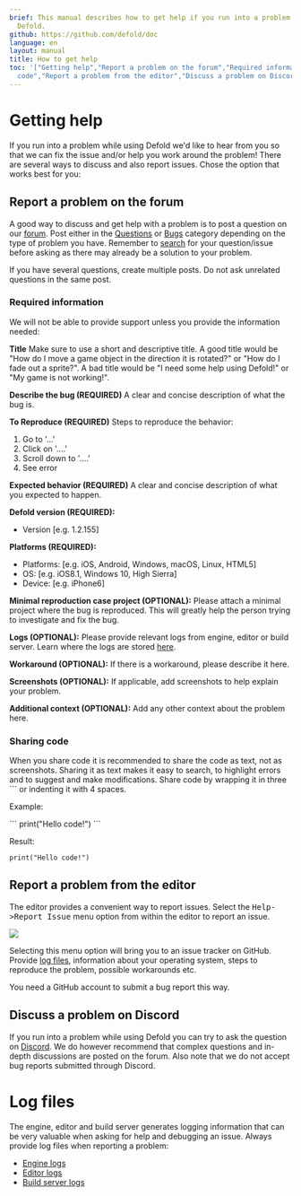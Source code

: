 ```yaml
---
brief: This manual describes how to get help if you run into a problem while using
  Defold.
github: https://github.com/defold/doc
language: en
layout: manual
title: How to get help
toc: '["Getting help","Report a problem on the forum","Required information","Sharing
  code","Report a problem from the editor","Discuss a problem on Discord","Log files"]'
---
```


# Getting help

If you run into a problem while using Defold we'd like to hear from you so that we can fix the issue and/or help you work around the problem! There are several ways to discuss and also report issues. Chose the option that works best for you:

## Report a problem on the forum

A good way to discuss and get help with a problem is to post a question on our [forum](https://forum.defold.com). Post either in the [Questions](https://forum.defold.com/c/questions) or [Bugs](https://forum.defold.com/c/bugs) category depending on the type of problem you have. Remember to [search](https://forum.defold.com/search) for your question/issue before asking as there may already be a solution to your problem.

If you have several questions, create multiple posts. Do not ask unrelated questions in the same post.

### Required information
We will not be able to provide support unless you provide the information needed:

**Title**
Make sure to use a short and descriptive title. A good title would be "How do I move a game object in the direction it is rotated?" or "How do I fade out a sprite?". A bad title would be "I need some help using Defold!" or "My game is not working!".

**Describe the bug (REQUIRED)**
A clear and concise description of what the bug is.

**To Reproduce (REQUIRED)**
Steps to reproduce the behavior:
1. Go to '...'
2. Click on '....'
3. Scroll down to '....'
4. See error

**Expected behavior (REQUIRED)**
A clear and concise description of what you expected to happen.

**Defold version (REQUIRED):**
  - Version [e.g. 1.2.155]

**Platforms (REQUIRED):**
 - Platforms: [e.g. iOS, Android, Windows, macOS, Linux, HTML5]
 - OS: [e.g. iOS8.1, Windows 10, High Sierra]
 - Device: [e.g. iPhone6]

**Minimal reproduction case project (OPTIONAL):**
Please attach a minimal project where the bug is reproduced. This will greatly help the person trying to investigate and fix the bug.

**Logs (OPTIONAL):**
Please provide relevant logs from engine, editor or build server. Learn where the logs are stored [here](#log-files).

**Workaround (OPTIONAL):**
If there is a workaround, please describe it here.

**Screenshots (OPTIONAL):**
If applicable, add screenshots to help explain your problem.

**Additional context (OPTIONAL):**
Add any other context about the problem here.


### Sharing code
When you share code it is recommended to share the code as text, not as screenshots. Sharing it as text makes it easy to search, to highlight errors and to suggest and make modifications. Share code by wrapping it in three \`\`\` or indenting it with 4 spaces.

Example:

\`\`\`
print("Hello code!")
\`\`\`

Result:

```
print("Hello code!")
```


## Report a problem from the editor

The editor provides a convenient way to report issues. Select the <kbd>Help->Report Issue</kbd> menu option from within the editor to report an issue.

![](../images/getting_help/report_issue.png)

Selecting this menu option will bring you to an issue tracker on GitHub. Provide [log files](#log-files), information about your operating system, steps to reproduce the problem, possible workarounds etc.

<div class='sidenote' markdown='1'>
You need a GitHub account to submit a bug report this way.
</div>


## Discuss a problem on Discord

If you run into a problem while using Defold you can try to ask the question on [Discord](https://www.defold.com/discord/). We do however recommend that complex questions and in-depth discussions are posted on the forum. Also note that we do not accept bug reports submitted through Discord.


# Log files

The engine, editor and build server generates logging information that can be very valuable when asking for help and debugging an issue. Always provide log files when reporting a problem:

* [Engine logs](/manuals/debugging-game-and-system-logs)
* [Editor logs](/manuals/editor#editor-logs)
* [Build server logs](/manuals/extensions#build-server-logs)